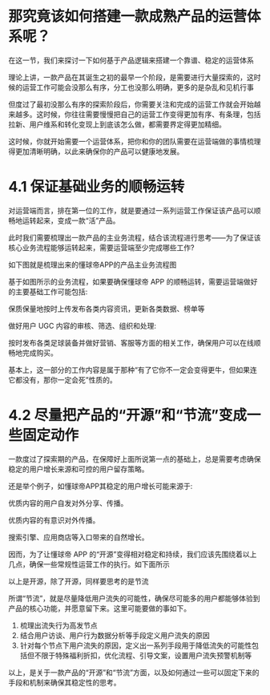 # 那究竟该如何搭建一款成熟产品的运营体系呢？

在这一节，我们来探讨一下如何基于产品逻辑来搭建一个靠谱、稳定的运营体系

理论上讲，一款产品在其诞生之初的最早一个阶段，是需要进行大量探索的，这时候的运营工作可能会没那么有序，分工也没那么明确，更多的是杂乱和见机行事

但度过了最初没那么有序的探索阶段后，你需要关注和完成的运营工作就会开始越来越多。这时候，你往往需要慢慢把自己的运营工作变得更加有序、有条理，包括拉新、用户维系和转化变现上到底该怎么做，都需要界定得更加精细。

这时候，你就开始需要一个运营体系，把你和你的团队需要在运营端做的事情梳理得更加清晰明确，以此来确保你的产品可以健康地发展。

# 4.1 保证基础业务的顺畅运转

对运营端而言，排在第一位的工作，就是要通过一系列运营工作保证该产品可以顺畅地运转起来，变成一款“活”产品。

此时我们需要梳理出一款产品的主业务流程，结合该流程进行思考——为了保证该核心业务流程能够运转起来，需要运营端至少完成哪些工作?

如下图就是梳理出来的懂球帝APP的产品主业务流程图

 基于如图所示的业务流程，如果要确保懂球帝 APP 的顺畅运转，需要运营端做好的主要基础工作可能包括:

保质保量地按时上传发布各类内容资讯，更新各类数据、榜单等

做好用户 UGC 内容的审核、筛选、组织和处理:

按时发布各类足球装备并做好营销、客服等方面的相关工作，确保用户可以在线顺畅地完成购买。

基本上，这一部分的工作内容是属于那种“有了它你不一定会变得更牛，但如果连它都没有，那你一定会死”性质的。

# 4.2 尽量把产品的“开源”和“节流”变成一些固定动作

一款度过了探索期的产品，在保障好上面所说第一点的基础上，总是需要考虑确保稳定的用户增长来源和可控的用户留存策略。

还是举个例子，如懂球帝APP其稳定的用户增长可能来源于:

优质内容的用户自发对外分享、传播。

优质内容的有意识对外传播。

搜索引擎、应用商店等入口带来的自然增长。

因而，为了让懂球帝 APP 的“开源”变得相对稳定和持续，我们应该先围绕着以上几点，确保一些常规性运营工作的执行。如下面所示

以上是开源，除了开源，同样要思考的是节流

所谓“节流”，就是尽量降低用户流失的可能性，确保尽可能多的用户都能够体验到产品的核心功能，并愿意留下来。这里可能要做的事如下。

1. 梳理出流失行为高发节点
2. 结合用户访谈、用户行为数据分析等手段定义用户流失的原因
3. 针对每个节点下用户流失的原因，定义出一系列手段用于降低流失的可能性包括但不限于特殊福利折扣，优化流程、引导文案，设置用户流失预警机制等

以上，是关于一款产品的“开源”和“节流”方面，以及如何通过一些可以固定下来的手段和机制来确保其稳定性的思考。